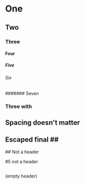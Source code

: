 # One
## Two
### Three
#### Four
##### Five

###### Six

####### Seven

### Three with ###
##      Spacing    doesn't    matter    ##      
## Escaped final \##

\## Not a header

#5 not a header

##
(empty header)
